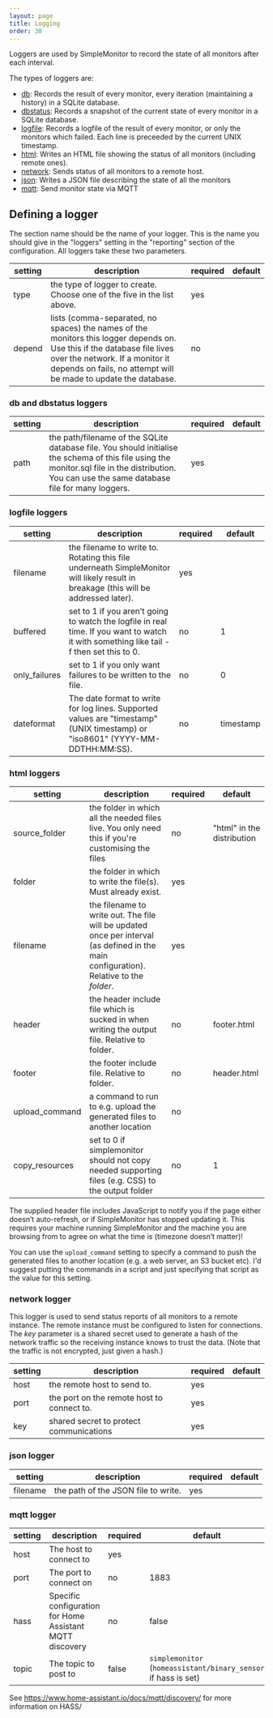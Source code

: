 ```yaml
---
layout: page
title: Logging
order: 30
---
```


Loggers are used by SimpleMonitor to record the state of all monitors after each interval.

The types of loggers are:

* [db](#db): Records the result of every monitor, every iteration (maintaining a history) in a SQLite database.
* [dbstatus](#dbstatus): Records a snapshot of the current state of every monitor in a SQLite database.
* [logfile](#logfile): Records a logfile of the result of every monitor, or only the monitors which failed. Each line is preceeded by the current UNIX timestamp.
* [html](#html): Writes an HTML file showing the status of all monitors (including remote ones).
* [network](#network): Sends status of all monitors to a remote host.
* [json](#json): Writes a JSON file describing the state of all the monitors
* [mqtt](#mqtt): Send monitor state via MQTT

## Defining a logger

The section name should be the name of your logger. This is the name you should give in the "loggers" setting in the "reporting" section of the configuration. All loggers take these two parameters.

| setting | description | required | default |
|---|---|---|---|
|type|the type of logger to create. Choose one of the five in the list above.|yes| |
|depend|lists (comma-separated, no spaces) the names of the monitors this logger depends on. Use this if the database file lives over the network. If a monitor it depends on fails, no attempt will be made to update the database.| no | |

### <a name="db"></a><a name="dbstatus"></a>db and dbstatus loggers

| setting | description | required | default |
|---|---|---|---|
|path|the path/filename of the SQLite database file. You should initialise the schema of this file using the monitor.sql file in the distribution. You can use the same database file for many loggers.| yes | |

### <a name="logfile"></a>logfile loggers

| setting | description | required | default |
|---|---|---|---|
|filename|the filename to write to. Rotating this file underneath SimpleMonitor will likely result in breakage (this will be addressed later).|yes| |
|buffered|set to 1 if you aren’t going to watch the logfile in real time. If you want to watch it with something like tail -f then set this to 0.|no|1|
|only_failures|set to 1 if you only want failures to be written to the file.|no|0|
|dateformat|The date format to write for log lines. Supported values are "timestamp" (UNIX timestamp) or "iso8601" (YYYY-MM-DDTHH:MM:SS).|no|timestamp|

### <a name="html"></a>html loggers

| setting | description | required | default |
|---|---|---|---|
|source_folder|the folder in which all the needed files live. You only need this if you're customising the files|no|"html" in the distribution|
|folder|the folder in which to write the file(s). Must already exist.|yes| |
|filename|the filename to write out. The file will be updated once per interval (as defined in the main configuration). Relative to the *folder*.|yes| |
|header|the header include file which is sucked in when writing the output file. Relative to folder.|no|footer.html|
|footer|the footer include file. Relative to folder.|no|header.html|
|upload_command|a command to run to e.g. upload the generated files to another location|no| |
|copy_resources|set to 0 if simplemonitor should not copy needed supporting files (e.g. CSS) to the output folder|no|1|

The supplied header file includes JavaScript to notify you if the page either doesn’t auto-refresh, or if SimpleMonitor has stopped updating it. This requires your machine running SimpleMonitor and the machine you are browsing from to agree on what the time is (timezone doesn’t matter)!

You can use the `upload_command` setting to specify a command to push the generated files to another location (e.g. a web server, an S3 bucket etc). I'd suggest putting the commands in a script and just specifying that script as the value for this setting.

### <a name="network"></a>network logger

This logger is used to send status reports of all monitors to a remote instance. The remote instance must be configured to listen for connections. The *key* parameter is a shared secret used to generate a hash of the network traffic so the receiving instance knows to trust the data. (Note that the traffic is not encrypted, just given a hash.)

| setting | description | required | default |
|---|---|---|---|
|host|the remote host to send to.|yes| |
|port|the port on the remote host to connect to.|yes| |
|key|shared secret to protect communications|yes| |

### <a name="json"></a>json logger

| setting | description | required | default |
|---|---|---|---|
|filename|the path of the JSON file to write.|yes| |

### <a name="mqtt"></a>mqtt logger

| setting | description | required | default |
|---|---|---|---|
|host|The host to connect to|yes| |
|port|The port to connect on|no|1883|
|hass|Specific configuration for Home Assistant MQTT discovery|no|false|
|topic|The topic to post to|false|`simplemonitor` (`homeassistant/binary_sensor` if hass is set)|

See <https://www.home-assistant.io/docs/mqtt/discovery/> for more information on HASS/
